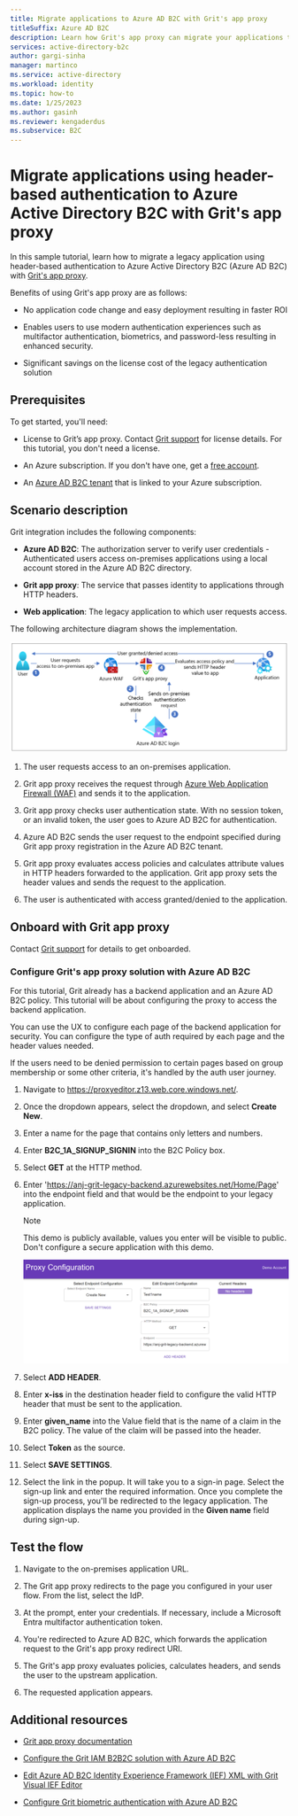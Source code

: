 ```yaml
---
title: Migrate applications to Azure AD B2C with Grit's app proxy 
titleSuffix: Azure AD B2C
description: Learn how Grit's app proxy can migrate your applications to Azure AD B2C with no code change
services: active-directory-b2c
author: gargi-sinha
manager: martinco
ms.service: active-directory
ms.workload: identity
ms.topic: how-to
ms.date: 1/25/2023
ms.author: gasinh
ms.reviewer: kengaderdus
ms.subservice: B2C 
---
```


# Migrate applications using header-based authentication to Azure Active Directory B2C with Grit's app proxy

In this sample tutorial, learn how to migrate a legacy application using header-based authentication to Azure Active Directory B2C (Azure AD B2C) with [Grit's app proxy](https://www.gritiam.com/appProxy.html).

Benefits of using Grit's app proxy are as follows:

- No application code change and easy deployment resulting in faster ROI

- Enables users to use modern authentication experiences such as multifactor authentication, biometrics, and password-less resulting in enhanced security.

- Significant savings on the license cost of the legacy authentication solution

## Prerequisites

To get started, you'll need:

- License to Grit’s app proxy. Contact [Grit support](mailto:info@gritsoftwaresystems.com) for license details. For this tutorial, you don't need a license.

- An Azure subscription. If you don't have one, get a [free account](https://azure.microsoft.com/free/).

- An [Azure AD B2C tenant](tutorial-create-tenant.md) that is linked to your Azure subscription.

## Scenario description

Grit integration includes the following components:

- **Azure AD B2C**: The authorization server to verify user credentials - Authenticated users access on-premises applications using a local account stored in the Azure AD B2C directory.

- **Grit app proxy**: The service that passes identity to applications through HTTP headers.

- **Web application**: The legacy application to which user requests access.

The following architecture diagram shows the implementation.

   ![Screenshot shows the architecture diagram of the implementation.](./media/partner-grit-app-proxy/grit-app-proxy-architecture.png)

1. The user requests access to an on-premises application.

2. Grit app proxy receives the request through [Azure Web Application Firewall (WAF)](https://azure.microsoft.com/products/web-application-firewall/) and sends it to the application.

3. Grit app proxy checks user authentication state. With no session token, or an invalid token, the user goes to Azure AD B2C for authentication.

4. Azure AD B2C sends the user request to the endpoint specified during Grit app proxy registration in the Azure AD B2C tenant.

4. Grit app proxy evaluates access policies and calculates attribute values in HTTP headers forwarded to the application. Grit app proxy sets the header values and sends the request to the application.

5. The user is authenticated with access granted/denied to the application.

## Onboard with Grit app proxy

Contact [Grit support](mailto:info@gritsoftwaresystems.com) for details to get onboarded.

### Configure Grit's app proxy solution with Azure AD B2C

For this tutorial, Grit already has a backend application and an Azure AD B2C policy. This tutorial will be about configuring the proxy to access the backend application.

You can use the UX to configure each page of the backend application for security. You can configure the type of auth required by each page and the header values needed.

If the users need to be denied permission to certain pages based on group membership or some other criteria, it's handled by the auth user journey.

1. Navigate to https://proxyeditor.z13.web.core.windows.net/.

2. Once the dropdown appears, select the dropdown, and select **Create New**.

3. Enter a name for the page that contains only letters and numbers.

4. Enter **B2C_1A_SIGNUP_SIGNIN** into the B2C Policy box.

5. Select **GET** at the HTTP method.

6. Enter 'https://anj-grit-legacy-backend.azurewebsites.net/Home/Page' into the endpoint field and that would be the endpoint to your legacy application.

   >[!NOTE]
   >This demo is publicly available, values you enter will be visible to public. Don't configure a secure application with this demo.

   ![Screenshot shows the proxy configuration UI.](./media/partner-grit-app-proxy/proxy-configuration.png)

7. Select **ADD HEADER**.

8. Enter **x-iss** in the destination header field to configure the valid HTTP header that must be sent to the application.

9. Enter **given_name** into the Value field that is the name of a claim in the B2C policy. The value of the claim will be passed into the header.

10. Select **Token** as the source.

11. Select **SAVE SETTINGS**.

12. Select the link in the popup. It will take you to a sign-in page. Select the sign-up link and enter the required information. Once you complete the sign-up process, you'll be redirected to the legacy application. The application displays the name you provided in the **Given name** field during sign-up.

## Test the flow

1. Navigate to the on-premises application URL.

2. The Grit app proxy redirects to the page you configured in your user flow.
From the list, select the IdP.

3. At the prompt, enter your credentials. If necessary, include a Microsoft Entra multifactor authentication token.

4. You're redirected to Azure AD B2C, which forwards the application request to the Grit's app proxy redirect URI.

5. The Grit's app proxy evaluates policies, calculates headers, and sends the user to the upstream application.

6. The requested application appears.

## Additional resources

- [Grit app proxy documentation](https://www.gritiam.com/appProxy.html)

- [Configure the Grit IAM B2B2C solution with Azure AD B2C](partner-grit-iam.md)

- [Edit Azure AD B2C Identity Experience Framework (IEF) XML with Grit Visual IEF Editor](partner-grit-editor.md)

- [Configure Grit biometric authentication with Azure AD B2C](partner-grit-authentication.md)
